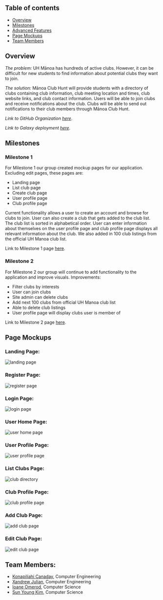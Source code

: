## Table of contents

* [Overview](#overview)
* [Milestones](#milestones)
* [Advanced Features](#advanced-features)
* [Page Mockups](#page-mockups)
* [Team Members](#team-members)

## Overview
_The problem:_ UH Mānoa has hundreds of active clubs. However, it can be difficult for new students to find information about potential clubs they want to join. 

_The solution:_ Mānoa Club Hunt will provide students with a directory of clubs containing club information, club meeting location and times, club website links, and club contact information. 
Users will be able to join clubs and receive notifications about the club.
Clubs will be able to send out notifications to their club members through Mānoa Club Hunt. 

_Link to GitHub Organization [here](https://github.com/manoa-club-hunt)_.

_Link to Galaxy deployment [here](http://manoa-club-hunt.meteorapp.com/)_.

## Milestones
### Milestone 1
For Milestone 1 our group created mockup pages for our application. Excluding edit pages, these pages are:
* Landing page
* List club page
* Create club page
* User profile page
* Club profile page

Current functionality allows a user to create an account and browse for clubs to join. User can also create a club that gets added to the club list. The club list is sorted in alphabetical order. User can enter information about themselves on the user profile page and club profile page displays all relevant information about the club. We also added in 100 club listings from the official UH Manoa club list. 

Link to Milestone 1 page [here](https://github.com/manoa-club-hunt/manoa-club-hunt/projects/1).

### Milestone 2
For Milestone 2 our group will continue to add functionality to the application and improve visuals. Improvements:
* Filter clubs by interests
* User can join clubs
* Site admin can delete clubs
* Add next 100 clubs from official UH Manoa club list
* Able to delete club listings
* User profile page will display clubs user is member of

Link to Milestone 2 page [here](https://github.com/manoa-club-hunt/manoa-club-hunt/projects/2).

## Page Mockups

### Landing Page:
<img src="doc/landing-page.JPG" alt="landing page">

### Register Page:
<img src="doc/register-page.jpeg" alt="register page">

### Login Page:
<img src="doc/login-page.JPG" alt="login page">

### User Home Page:
<img src="doc/user-home-page.JPG" alt="user home page">

### User Profile Page:
<img src="doc/user-profile-page.jpeg" alt="user profile page">

### List Clubs Page:
<img src="doc/club-directory.JPG" alt="club directory">

### Club Profile Page:
<img src="doc/club-profile.PNG" alt="club profile page">

### Add Club Page:
<img src="doc/add-club-page.JPG" alt="add club page">

### Edit Club Page:
<img src="doc/edit-club-page.JPG" alt="edit club page">

## Team Members:
* [Konapiliahi Canaday](https://k-canaday.github.io/), Computer Engineering
* [Xandrew Julian](https://xandrewuh.github.io/), Computer Engineering
* [Ioane Omerod](https://ioaneomerod.github.io/), Computer Science
* [Sun Young Kim](https://sunyoungk.github.io/), Computer Science
